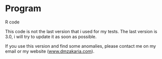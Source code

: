 # Program
R code

This code is not the last version that i used for my tests.
The last version is 3.0, i will try to update it as soon as possible.

If you use this version and find some anomalies, please contact me on my email or my website (www.dmzakaria.com).




